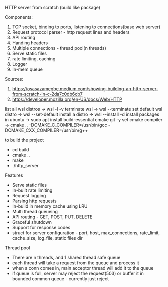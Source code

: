 HTTP server from scratch
(build like package)


Components:
1. TCP socket, binding to ports, listening to connections(base web server)
2. Request protocol parser - http request lines and headers
3. API routing 
4. Handing headers
5. Multiple connections - thread pool(n threads) 
6. Serve static files
7. rate limiting, caching
8. Logger
9. In-mem queue


Sources: 
1. https://osasazamegbe.medium.com/showing-building-an-http-server-from-scratch-in-c-2da7c0db6cb7
2. https://developer.mozilla.org/en-US/docs/Web/HTTP


list all wsl distros -> wsl -l -v
terminate wsl -> wsl --terminate <distro>
set default wsl distro -> wsl --set-default <distro>
install a distro -> wsl --install -d <distro>
install packages in ubuntu -> sudo apt install build-essential cmake git -y
set cmake compiler -> cmake .. -DCMAKE_C_COMPILER=/usr/bin/gcc -DCMAKE_CXX_COMPILER=/usr/bin/g++

to build the project
- cd build
- cmake ..
- make
- ./http_server

Features
- Serve static files
- In-built rate limiting
- Request logging 
- Parsing http requests
- In-build in memory cache using LRU
- Multi thread queueing
- API routing - GET, POST, PUT, DELETE
- Graceful shutdown
- Support for response codes
- struct for server configuration - port, host, max_connections, rate_limit, cache_size, log_file, static files dir



Thread pool
- There are n threads, and 1 shared thread safe queue
- each thread will take a request from the queue and process it
- when a conn comes in, main acceptor thread will add it to the queue
- if queue is full, server may reject the request(503) or buffer it in bounded common queue - currently just reject
